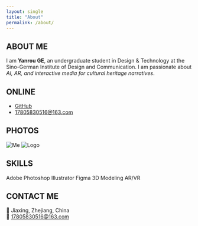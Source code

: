 ```yaml
---
layout: single
title: "About"
permalink: /about/
---
```


<div class="about-section">

  <section class="about-block">
    <h1>ABOUT ME</h1>
    <p>
      I am <strong>Yanrou GE</strong>, an undergraduate student in Design & Technology at 
      the Sino-German Institute of Design and Communication. 
      I am passionate about <em>AI, AR, and interactive media for cultural heritage narratives</em>.
    </p>
  </section>

  <section class="about-block">
    <h1>ONLINE</h1>
    <ul class="about-links">
      <li><a href="https://github.com/8CH6" target="_blank">GitHub</a></li>
      <li><a href="mailto:17805830516@163.com">17805830516@163.com</a></li>
    </ul>
  </section>

  <section class="about-block">
    <h1>PHOTOS</h1>
    <div class="photo-grid">
      <img src="https://cdn.jsdelivr.net/gh/8CH6/picgo/img/bio-photo.jpg" alt="Me">
      <img src="https://cdn.jsdelivr.net/gh/8CH6/picgo/img/logo.png" alt="Logo">
      <!-- 你可以继续添加更多照片 -->
    </div>
  </section>

  <section class="about-block">
    <h1>SKILLS</h1>
    <div class="skills">
      <span class="skill-tag">Adobe Photoshop</span>
      <span class="skill-tag">Illustrator</span>
      <span class="skill-tag">Figma</span>
      <span class="skill-tag">3D Modeling</span>
      <span class="skill-tag">AR/VR</span>
    </div>
  </section>

  <section class="about-block">
    <h1>CONTACT ME</h1>
    <p>
      📍 Jiaxing, Zhejiang, China <br>
      📧 <a href="mailto:17805830516@163.com">17805830516@163.com</a>
    </p>
  </section>

</div>
